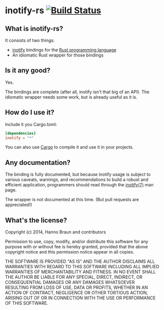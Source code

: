 # inotify-rs [![Build Status](https://travis-ci.org/hannobraun/inotify-rs.svg?branch=master)](https://travis-ci.org/hannobraun/inotify-rs)

## What is inotify-rs?

It consists of two things:
- [inotify](http://en.wikipedia.org/wiki/Inotify) bindings for the
  [Rust programming language](http://rust-lang.org/)
- An idiomatic Rust wrapper for those bindings


## Is it any good?

Yes.

The bindings are complete (after all, inotify isn't that big of an API). The
idiomatic wrapper needs some work, but is already useful as it is.


## How do I use it?

Include it you Cargo.toml:
```toml
[dependencies]
inotify = "*"
```

You can also use [Cargo] to compile it and use it in your projects.

[Cargo]: http://crates.io

## Any documentation?

The binding is fully documented, but because inotify usage is subject to
various caveats, warnings, and recommendations to build a robust and
efficient application, programmers should read through the [inotify(7)]
man page.

The wrapper is not documented at this time. (But pull requests are appreciated!)

[inotify(7)]: http://man7.org/linux/man-pages/man7/inotify.7.html


## What's the license?

Copyright (c) 2014, Hanno Braun and contributors

Permission to use, copy, modify, and/or distribute this software for any purpose
with or without fee is hereby granted, provided that the above copyright notice
and this permission notice appear in all copies.

THE SOFTWARE IS PROVIDED "AS IS" AND THE AUTHOR DISCLAIMS ALL WARRANTIES WITH
REGARD TO THIS SOFTWARE INCLUDING ALL IMPLIED WARRANTIES OF MERCHANTABILITY AND
FITNESS. IN NO EVENT SHALL THE AUTHOR BE LIABLE FOR ANY SPECIAL, DIRECT,
INDIRECT, OR CONSEQUENTIAL DAMAGES OR ANY DAMAGES WHATSOEVER RESULTING FROM LOSS
OF USE, DATA OR PROFITS, WHETHER IN AN ACTION OF CONTRACT, NEGLIGENCE OR OTHER
TORTIOUS ACTION, ARISING OUT OF OR IN CONNECTION WITH THE USE OR PERFORMANCE OF
THIS SOFTWARE.
